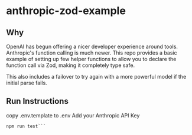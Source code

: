 # anthropic-zod-example

## Why
OpenAI has begun offering a nicer developer experience around tools. Anthropic's function calling is much newer. This repo provides a basic example of setting up few helper functions to allow you to declare the function call via Zod, making it completely type safe.

This also includes a failover to try again with a more powerful model if the initial parse fails.

## Run Instructions
copy .env.template to .env
Add your Anthropic API Key

```npm install
npm run test```